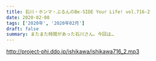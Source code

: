 ```yaml
---
title: 石川・ホンマ・ぶるんのBe-SIDE Your Life! vol.716-2
date: 2020-02-08
tags: ['2020年', '2020年02月']
draft: false
summary: またまた時間があった石川さん。今回は…
---
```


http://project-phi.ddo.jp/ishikawa/ishikawa716_2.mp3
